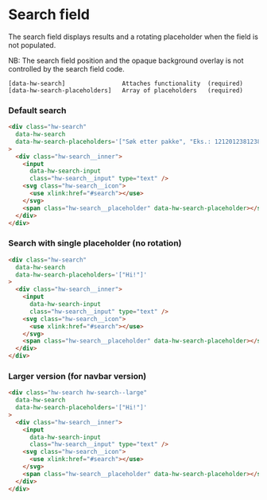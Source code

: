 
# Search field

The search field displays results and a rotating placeholder when the field is not populated.

NB: The search field position and the opaque background overlay is not controlled by the search field code.

```code
[data-hw-search]                Attaches functionality  (required)
[data-hw-search-placeholders]   Array of placeholders   (required)
```

### Default search

```html
<div class="hw-search"
  data-hw-search
  data-hw-search-placeholders='["Søk etter pakke", "Eks.: 1212012381238123", "Eller på nettstedet", "Eks.: Bedriftspakke"]'
>
  <div class="hw-search__inner">
    <input
      data-hw-search-input
      class="hw-search__input" type="text" />
    <svg class="hw-search__icon">
      <use xlink:href="#search"></use>
    </svg>
    <span class="hw-search__placeholder" data-hw-search-placeholder></span>
  </div>
</div>
```

### Search with single placeholder (no rotation)

```html
<div class="hw-search"
  data-hw-search
  data-hw-search-placeholders='["Hi!"]'
>
  <div class="hw-search__inner">
    <input
      data-hw-search-input
      class="hw-search__input" type="text" />
    <svg class="hw-search__icon">
      <use xlink:href="#search"></use>
    </svg>
    <span class="hw-search__placeholder" data-hw-search-placeholder></span>
  </div>
</div>
```

### Larger version (for navbar version)

```html
<div class="hw-search hw-search--large"
  data-hw-search
  data-hw-search-placeholders='["Hi!"]'
>
  <div class="hw-search__inner">
    <input
      data-hw-search-input
      class="hw-search__input" type="text" />
    <svg class="hw-search__icon">
      <use xlink:href="#search"></use>
    </svg>
    <span class="hw-search__placeholder" data-hw-search-placeholder></span>
  </div>
</div>
```
